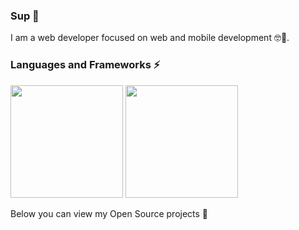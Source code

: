 ### Sup 👋

I am a web developer focused on web and mobile development 🤓📖.

### Languages and Frameworks ⚡

<div>
  <img height="180em" src="https://github-readme-stats.vercel.app/api?username=mazurco066&show_icons=true&theme=synthwave&include_all_commits=true&count_private=true"/>
  <img height="180em" src="https://github-readme-stats.vercel.app/api/top-langs/?username=mazurco066&layout=compact&langs_count=16&theme=synthwave"/>
</div>

Below you can view my Open Source projects 🌱
